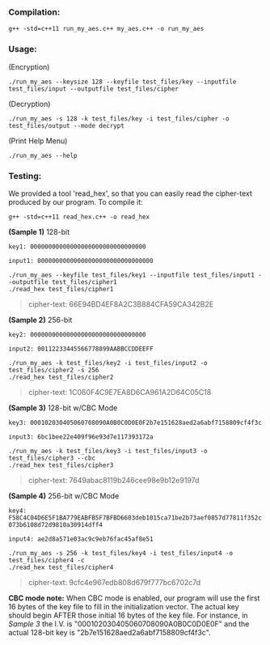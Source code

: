 ### Compilation:
```
g++ -std=c++11 run_my_aes.c++ my_aes.c++ -o run_my_aes
```


### Usage:
(Encryption)
```
./run_my_aes --keysize 128 --keyfile test_files/key --inputfile test_files/input --outputfile test_files/cipher
```

(Decryption)
```
./run_my_aes -s 128 -k test_files/key -i test_files/cipher -o test_files/output --mode decrypt
```
    
(Print Help Menu)
```
./run_my_aes --help
```



 ### Testing:
   We provided a tool 'read_hex', so that you can easily read the cipher-text produced by our program. To compile it:
   
```
g++ -std=c++11 read_hex.c++ -o read_hex
```
   
 **(Sample 1)** 128-bit
 
`key1: 00000000000000000000000000000000`

`input1: 00000000000000000000000000000000`
     
```
./run_my_aes --keyfile test_files/key1 --inputfile test_files/input1 --outputfile test_files/cipher1
./read_hex test_files/cipher1
```
   
> cipher-text: 66E94BD4EF8A2C3B884CFA59CA342B2E
   
   
**(Sample 2)** 256-bit

`key2: 00000000000000000000000000000000`

`input2: 00112233445566778899AABBCCDDEEFF`
     
```
./run_my_aes -k test_files/key2 -i test_files/input2 -o test_files/cipher2 -s 256
./read_hex test_files/cipher2
```
   
> cipher-text: 1C060F4C9E7EA8D6CA961A2D64C05C18
   
   
**(Sample 3)** 128-bit w/CBC Mode

`key3: 000102030405060708090A0B0C0D0E0F2b7e151628aed2a6abf7158809cf4f3c`

`input3: 6bc1bee22e409f96e93d7e117393172a`

```
./run_my_aes -k test_files/key3 -i test_files/input3 -o test_files/cipher3 --cbc
./read_hex test_files/cipher3
```

> cipher-text: 7649abac8119b246cee98e9b12e9197d
   


**(Sample 4)** 256-bit w/CBC Mode

`key4: F58C4C04D6E5F1BA779EABFB5F7BFBD6603deb1015ca71be2b73aef0857d77811f352c073b6108d72d9810a30914dff4`

`input4: ae2d8a571e03ac9c9eb76fac45af8e51`

```
./run_my_aes -s 256 -k test_files/key4 -i test_files/input4 -o test_files/cipher4 -c
./read_hex test_files/cipher4
```

> cipher-text: 9cfc4e967edb808d679f777bc6702c7d


**CBC mode note:** When CBC mode is enabled, our program will use the first 16 bytes of the key file to fill in the initialization vector. The actual key should begin AFTER those initial 16 bytes of the key file. For instance, in *Sample 3* the I.V. is "000102030405060708090A0B0C0D0E0F" and the actual 128-bit key is "2b7e151628aed2a6abf7158809cf4f3c".
